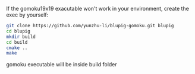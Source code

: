 If the gomoku19x19 exacutable won't work in your environment, create the exec by yourself:

```bash
git clone https://github.com/yunzhu-li/blupig-gomoku.git blupig
cd blupig
mkdir build
cd build
cmake ..
make
```

gomoku executable will be inside build folder
